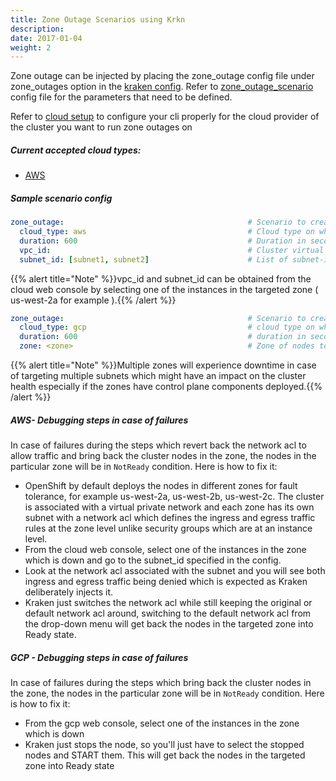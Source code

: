 ```yaml
---
title: Zone Outage Scenarios using Krkn
description: 
date: 2017-01-04
weight: 2
---
```

Zone outage can be injected by placing the zone_outage config file under zone_outages option in the [kraken config](https://github.com/redhat-chaos/krkn/blob/main/config/config.yaml). Refer to [zone_outage_scenario](https://github.com/redhat-chaos/krkn/blob/main/scenarios/zone_outage.yaml) config file for the parameters that need to be defined.

Refer to [cloud setup](/docs/scenarios/cloud_setup.md) to configure your cli properly for the cloud provider of the cluster you want to run zone outages on

##### Current accepted cloud types:
* [AWS](/docs/scenarios/cloud_setup.md#aws)

##### Sample scenario config
```yaml
zone_outage:                                         # Scenario to create an outage of a zone by tweaking network ACL.
  cloud_type: aws                                    # Cloud type on which Kubernetes/OpenShift runs. aws is the only platform supported currently for this scenario.
  duration: 600                                      # Duration in seconds after which the zone will be back online.
  vpc_id:                                            # Cluster virtual private network to target.
  subnet_id: [subnet1, subnet2]                      # List of subnet-id's to deny both ingress and egress traffic.
```
{{% alert title="Note" %}}vpc_id and subnet_id can be obtained from the cloud web console by selecting one of the instances in the targeted zone ( us-west-2a for example ).{{% /alert %}}

```yaml
zone_outage:                                         # Scenario to create an outage of a zone by tweaking network ACL
  cloud_type: gcp                                    # cloud type on which Kubernetes/OpenShift runs. aws is only platform supported currently for this scenario.
  duration: 600                                      # duration in seconds after which the zone will be back online
  zone: <zone>                                       # Zone of nodes to stop and then restart after the duration ends
```

{{% alert title="Note" %}}Multiple zones will experience downtime in case of targeting multiple subnets which might have an impact on the cluster health especially if the zones have control plane components deployed.{{% /alert %}}

##### AWS-  Debugging steps in case of failures
In case of failures during the steps which revert back the network acl to allow traffic and bring back the cluster nodes in the zone, the nodes in the particular zone will be in `NotReady` condition. Here is how to fix it:
- OpenShift by default deploys the nodes in different zones for fault tolerance, for example us-west-2a, us-west-2b, us-west-2c. The cluster is associated with a virtual private network and each zone has its own subnet with a network acl which defines the ingress and egress traffic rules at the zone level unlike security groups which are at an instance level.
- From the cloud web console, select one of the instances in the zone which is down and go to the subnet_id specified in the config.
- Look at the network acl associated with the subnet and you will see both ingress and egress traffic being denied which is expected as Kraken deliberately injects it.
- Kraken just switches the network acl while still keeping the original or default network acl around, switching to the default network acl from the drop-down menu will get back the nodes in the targeted zone into Ready state.



##### GCP - Debugging steps in case of failures
In case of failures during the steps which bring back the cluster nodes in the zone, the nodes in the particular zone will be in `NotReady` condition. Here is how to fix it:
- From the gcp web console, select one of the instances in the zone which is down
- Kraken just stops the node, so you'll just have to select the stopped nodes and START them. This will get back the nodes in the targeted zone into Ready state